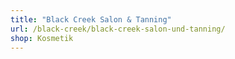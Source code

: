 ```yaml
---
title: "Black Creek Salon & Tanning"
url: /black-creek/black-creek-salon-und-tanning/
shop: Kosmetik
---
```


